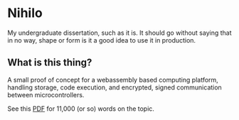 # Nihilo
My undergraduate dissertation, such as it is. It should go without saying that in no way, shape or form is it a good idea to use it in production.

## What is this thing?
A small proof of concept for a webassembly based computing platform, handling storage, code execution, and encrypted, signed communication between microcontrollers. 

See this [PDF](/diss/diss.pdf) for 11,000 (or so) words on the topic.
